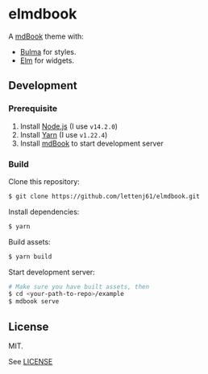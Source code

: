 # elmdbook

A [mdBook][mdbook] theme with:

* [Bulma][bulma] for styles.
* [Elm][elm] for widgets.


## Development

### Prerequisite

1.  Install [Node.js][nodejs] (I use `v14.2.0`)
2.  Install [Yarn][yarnpkg] (I use `v1.22.4`)
3.  Install [mdBook][mdbook] to start development server

### Build

Clone this repository:

```sh
$ git clone https://github.com/lettenj61/elmdbook.git
```

Install dependencies:

```sh
$ yarn
```

Build assets:

```sh
$ yarn build
```

Start development server:

```sh
# Make sure you have built assets, then
$ cd <your-path-to-repo>/example
$ mdbook serve
```


## License

MIT.

See [LICENSE](./LICENSE)




[mdbook]: https://github.com/rust-lang/mdBook
[bulma]: https://bulma.io/
[elm]: https://elm-lang.org/
[nodejs]: https://nodejs.org/
[yarnpkg]: https://yarnpkg.com/